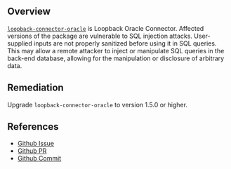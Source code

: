## Overview
[`loopback-connector-oracle`](https://www.npmjs.com/package/loopback-connector-oracle) is Loopback Oracle Connector.
Affected versions of the package are vulnerable to SQL injection attacks. User-supplied inputs are not properly sanitized before using it in SQL queries. This may allow a remote attacker to inject or manipulate SQL queries in the back-end database, allowing for the manipulation or disclosure of arbitrary data.

## Remediation
Upgrade `loopback-connector-oracle` to version 1.5.0 or higher.

## References
- [Github Issue](https://github.com/strongloop/loopback/issues/983)
- [Github PR](https://github.com/strongloop/loopback-connector-oracle/pull/28)
- [Github Commit](https://github.com/strongloop/loopback-connector-oracle/commit/29128e79000382011fc30c2aec98a24b0668273e)
